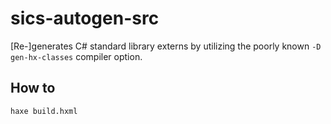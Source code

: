 # sics-autogen-src

\[Re-]generates C# standard library externs by utilizing the poorly known `-D gen-hx-classes`
compiler option.

## How to

```
haxe build.hxml
```